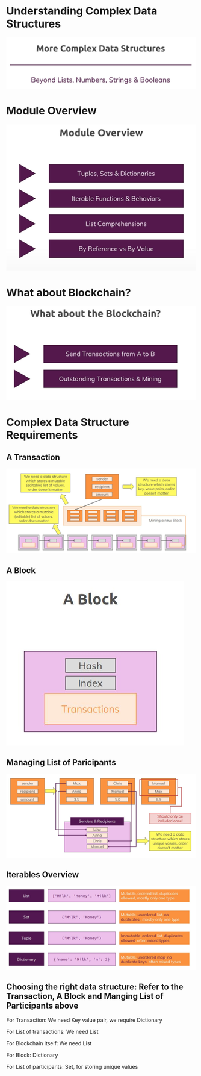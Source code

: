 # Understanding Complex Data Structures

![outcome](./01.JPG)

# Module Overview

![outcome](./02.JPG)

# What about Blockchain?

![outcome](./03.JPG)

# Complex Data Structure Requirements

## A Transaction

![outcome](./04.JPG)

## A Block

![outcome](./05.JPG)

## Managing List of Paricipants

![outcome](./06.JPG)

## Iterables Overview

![outcome](./07.JPG)

## Choosing the right data structure: Refer to the Transaction, A Block and Manging List of Participants above
 For Transaction: We need Key value pair, we require Dictionary
 
 For List of transactions: We need List
 
 For Blockchain itself: We need List
 
 For Block: Dictionary
 
 For List of participants: Set, for storing unique values
 
 


